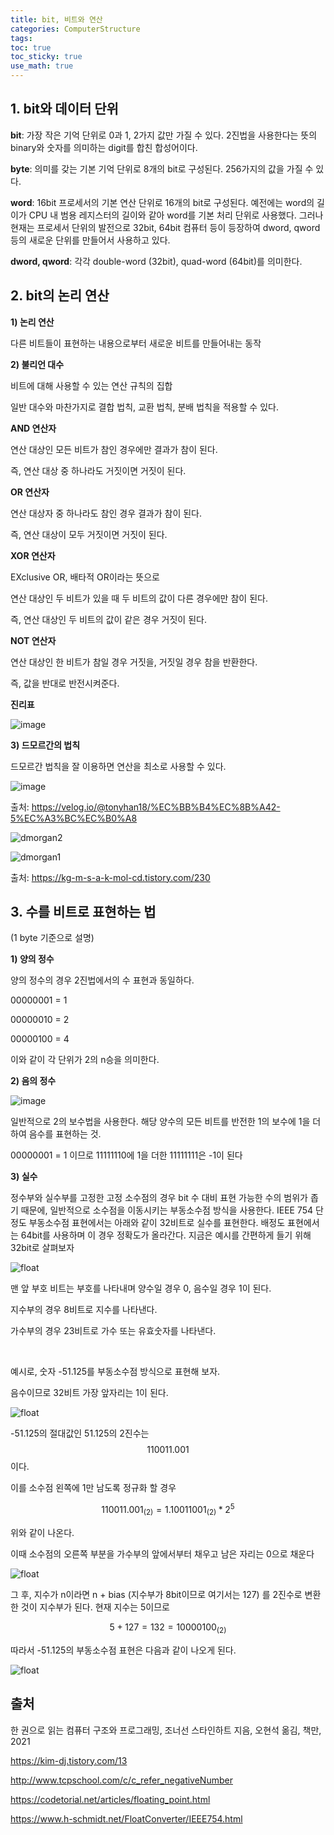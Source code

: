 ```yaml
---
title: bit, 비트와 연산
categories: ComputerStructure
tags: 
toc: true
toc_sticky: true
use_math: true
---
```


## 1. bit와 데이터 단위

**bit**: 가장 작은 기억 단위로 0과 1, 2가지 값만 가질 수 있다. 2진법을 사용한다는 뜻의 binary와 숫자를 의미하는 digit를 합친 합성어이다.

**byte**: 의미를 갖는 기본 기억 단위로 8개의 bit로 구성된다. 256가지의 값을 가질 수 있다. 

**word**: 16bit 프로세서의 기본 연산 단위로 16개의 bit로 구성된다. 예전에는 word의 길이가 CPU 내 범용 레지스터의 길이와 같아 word를 기본 처리 단위로 사용했다. 그러나 현재는 프로세서 단위의 발전으로 32bit, 64bit 컴퓨터 등이 등장하여 dword, qword 등의 새로운 단위를 만들어서 사용하고 있다. 

**dword, qword**: 각각 double-word (32bit), quad-word (64bit)를 의미한다. 

## 2. bit의 논리 연산

**1) 논리 연산**

다른 비트들이 표현하는 내용으로부터 새로운 비트를 만들어내는 동작

**2) 불리언 대수**

비트에 대해 사용할 수 있는 연산 규칙의 집합

일반 대수와 마찬가지로 결합 법칙, 교환 법칙, 분배 법칙을 적용할 수 있다.

**AND 연산자**

연산 대상인 모든 비트가 참인 경우에만 결과가 참이 된다.

즉, 연산 대상 중 하나라도 거짓이면 거짓이 된다.

**OR 연산자**

연산 대상자 중 하나라도 참인 경우 결과가 참이 된다.

즉, 연산 대상이 모두 거짓이면 거짓이 된다.

**XOR 연산자**

EXclusive OR, 배타적 OR이라는 뜻으로 

연산 대상인 두 비트가 있을 때 두 비트의 값이 다른 경우에만 참이 된다.

즉, 연산 대상인 두 비트의 값이 같은 경우 거짓이 된다. 

**NOT 연산자**

연산 대상인 한 비트가 참일 경우 거짓을, 거짓일 경우 참을 반환한다.

즉, 값을 반대로 반전시켜준다. 

**진리표**

![image](https://user-images.githubusercontent.com/96677719/149709008-187f03c0-3635-4cb7-8ca7-f595a42e818d.png)


**3) 드모르간의 법칙**

드모르간 법칙을 잘 이용하면 연산을 최소로 사용할 수 있다. 


![image](https://user-images.githubusercontent.com/96677719/149709348-4cdbbe11-4fdb-416d-ba00-f202a502be4b.png)
 
 출처: https://velog.io/@tonyhan18/%EC%BB%B4%EC%8B%A42-5%EC%A3%BC%EC%B0%A8

![dmorgan2](https://user-images.githubusercontent.com/96677719/149709855-402e8bc0-78ee-443c-87f0-d269c829713c.png)

![dmorgan1](https://user-images.githubusercontent.com/96677719/149709858-045902a5-4486-4212-bfda-1b309cccbfea.png)

출처: https://kg-m-s-a-k-mol-cd.tistory.com/230


## 3. 수를 비트로 표현하는 법

(1 byte 기준으로 설명)

**1) 양의 정수**

양의 정수의 경우 2진법에서의 수 표현과 동일하다. 

00000001 = 1

00000010 = 2

00000100 = 4 

이와 같이 각 단위가 2의 n승을 의미한다. 

**2) 음의 정수**

![image](https://user-images.githubusercontent.com/96677719/210047951-cd6147af-f385-490e-9a63-38b2867f6f56.png)

일반적으로 2의 보수법을 사용한다. 해당 양수의 모든 비트를 반전한 1의 보수에 1을 더하여 음수를 표현하는 것. 

00000001 = 1 이므로 
11111110에 1을 더한 11111111은 -1이 된다

**3) 실수**

정수부와 실수부를 고정한 고정 소수점의 경우 bit 수 대비 표현 가능한 수의 범위가 좁기 때문에, 일반적으로 소수점을 이동시키는 부동소수점 방식을 사용한다. IEEE 754 단정도 부동소수점 표현에서는 아래와 같이 32비트로 실수를 표현한다. 배정도 표현에서는 64bit를 사용하며 이 경우 정확도가 올라간다. 지금은 예시를 간편하게 들기 위해 32bit로 살펴보자

![float](https://user-images.githubusercontent.com/96677719/210049242-fbe6b740-698c-4dd4-8a92-c9967d1e1cef.png)

맨 앞 부호 비트는 부호를 나타내며 양수일 경우 0, 음수일 경우 1이 된다. 

지수부의 경우 8비트로 지수를 나타낸다.

가수부의 경우 23비트로 가수 또는 유효숫자를 나타낸다. 

<br/>

예시로, 숫자 -51.125를 부동소수점 방식으로 표현해 보자. 

음수이므로 32비트 가장 앞자리는 1이 된다. 

![float](https://user-images.githubusercontent.com/96677719/210049397-22e843b8-229e-4270-9ba8-4a5f2a86084d.png)

-51.125의 절대값인 51.125의 2진수는 $$110011.001$$이다. 

이를 소수점 왼쪽에 1만 남도록 정규화 할 경우

$$110011.001_{(2)} = 1.10011001_{(2)} * 2^5$$

위와 같이 나온다. 

이때 소수점의 오른쪽 부분을 가수부의 앞에서부터 채우고 남은 자리는 0으로 채운다

![float](https://user-images.githubusercontent.com/96677719/210050418-66a104db-3820-4a2a-b639-f5020075a492.png)

그 후, 지수가 n이라면 n + bias (지수부가 8bit이므로 여기서는 127) 를 2진수로 변환한 것이 지수부가 된다. 현재 지수는 5이므로

$$5 + 127 = 132 = 10000100_{(2)}$$

따라서 -51.125의 부동소수점 표현은 다음과 같이 나오게 된다. 

![float](https://user-images.githubusercontent.com/96677719/210051109-12982d9c-1a9c-4c48-b240-70a6feda8790.png)


## 출처 

한 권으로 읽는 컴퓨터 구조와 프로그래밍, 조너선 스타인하트 지음, 오현석 옮김, 책만, 2021

https://kim-dj.tistory.com/13

http://www.tcpschool.com/c/c_refer_negativeNumber

https://codetorial.net/articles/floating_point.html

https://www.h-schmidt.net/FloatConverter/IEEE754.html